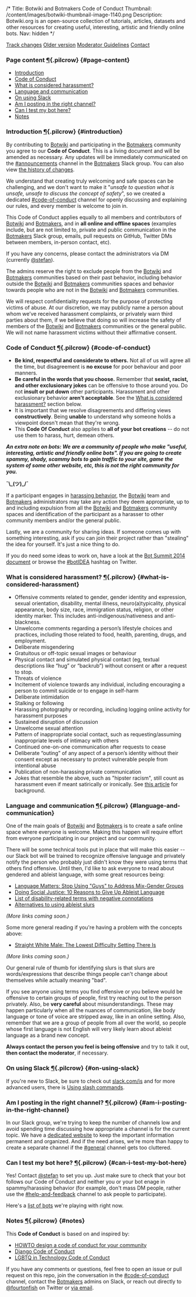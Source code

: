 /*
Title: Botwiki and Botmakers Code of Conduct
Thumbnail: /content/images/botwiki-thumbnail-image-1140.png
Description: Botwiki.org is an open-source collection of tutorials, articles, datasets and other resources for creating useful, interesting, artistic and friendly online bots.
Nav: hidden
*/


<div class="note">
  <p>
    <a class="btn" href="https://github.com/botwiki/botwiki.org/commits/master/content/coc/index.md">Track changes</a>
    <a class="btn" href="https://github.com/botwiki/botmakers.org/commits/master/Code%20of%20Conduct.md">Older version</a>
    <a class="btn" href="/coc/moderator-guidelines">Moderator Guidelines</a>
    <a class="btn" href="/about/team#contact">Contact</a>
  </p>
</div>


### Page content [¶](#page-content){.pilcrow} {#page-content}

- [Introduction](#introduction)
- [Code of Conduct](#code-of-conduct)
- [What is considered harassment?](#what-is-considered-harassment)
- [Language and communication](#language-and-communication)
- [On using Slack](#on-using-slack)
- [Am I posting in the right channel?](#am-i-posting-in-the-right-channel)
- [Can I test my bot here?](#can-i-test-my-bot-here)
- [Notes](#notes)

### Introduction [¶](#introduction){.pilcrow} {#introduction}


By contributing to [Botwiki](https://botwiki.org/) and participating in the [Botmakers](https://botmakers.org/) community you agree to our **Code of Conduct**. This is a living document and will be amended as necessary. Any updates will be immediately communicated on the [#announcements](https://botmakers.slack.com/messages/announcements/) channel in the [Botmakers](https://botmakers.org/) Slack group. You can also view [the history of changes](https://github.com/botwiki/botmakers.org/commits/master/Code%20of%20Conduct.md). 


We understand that creating truly welcoming and safe spaces can be challenging, and we don't want to make it "*unsafe to question what is unsafe, unsafe to discuss the concept of safety*", so we created a dedicated [#code-of-conduct](https://botmakers.slack.com/messages/code-of-conduct/) channel for openly discussing and explaining our rules, and every member is welcome to join in.

This Code of Conduct applies equally to all members and contributors of [Botwiki](https://botwiki.org/) and [Botmakers](https://botmakers.org/), and in **all online and offline spaces** (examples include, but are not limited to, private and public communication in the [Botmakers](https://botmakers.org/) Slack group, emails, pull requests on GitHub, Twitter DMs between members, in-person contact, etc).


If you have any concerns, please contact the administrators via DM (currently [@stefan](https://botmakers.slack.com/messages/@stefan/details/)).

The admins reserve the right to exclude people from the [Botwiki](https://botwiki.org/) and [Botmakers](https://botmakers.org/) communities based on their past behavior, including behavior outside the [Botwiki](https://botwiki.org/) and [Botmakers](https://botmakers.org/) communities spaces and behavior towards people who are not in the [Botwiki](https://botwiki.org/) and [Botmakers](https://botmakers.org/) communities.

We will respect confidentiality requests for the purpose of protecting victims of abuse. At our discretion, we may publicly name a person about whom we’ve received harassment complaints, or privately warn third parties about them, if we believe that doing so will increase the safety of members of the [Botwiki](https://botwiki.org/) and [Botmakers](https://botmakers.org/) communities or the general public. We will not name harassment victims without their affirmative consent.

### Code of Conduct [¶](#code-of-conduct){.pilcrow} {#code-of-conduct}

- **Be kind, respectful and considerate to others.** Not all of us will agree all the time, but disagreement is **no excuse** for poor behaviour and poor manners.
- **Be careful in the words that you choose.** Remember that **sexist, racist, and other exclusionary jokes** can be offensive to those around you.  Do not **insult or put down** other participants. Harassment and other exclusionary behavior **aren't acceptable**. See the [What is considered harassment?](#what-is-considered-harassment) section below.
- It is important that we resolve disagreements and differing views **constructively**. Being **unable** to understand why someone holds a viewpoint doesn't mean that they're wrong.
- This **Code Of Conduct** also applies to **all of your bot creations** -- do not use them to harass, hurt, demean others.

***An extra note on bots: We are a community of people who make "useful, interesting, artistic and friendly online bots". If you are going to create spammy, shady, scammy bots to gain traffic to your site, game the system of some other website, etc, this is not the right community for you.*** 

**¯\\\_(ツ)\_/¯**

If a participant engages in [harassing behavior](#what-is-considered-harassment), the [Botwiki](https://botwiki.org/) team and [Botmakers](https://botmakers.org/) administrators may take any action they deem appropriate, up to and including expulsion from all the [Botwiki](https://botwiki.org/) and [Botmakers](https://botmakers.org/) community spaces and identification of the participant as a harasser to other community members and/or the general public.

Lastly, we are a community for sharing ideas. If someone comes up with something interesting, ask if you can join their project rather than "stealing" the idea for yourself. It's just a nice thing to do.

If you do need some ideas to work on, have a look at the [Bot Summit 2014 document](https://docs.google.com/document/d/1bka4o1RE9RPUeoUzgpTIKRWsgWHzZEKEADialnv7haQ/edit?pli=1) or browse the [#botIDEA](https://twitter.com/search?f=tweets&q=%23botIDEA) hashtag on Twitter.

### What is considered harassment? [¶](#what-is-considered-harassment){.pilcrow} {#what-is-considered-harassment}

  - Offensive comments related to gender, gender identity and expression, sexual orientation, disability, mental illness, neuro(a)typicality, physical appearance, body size, race, immigration status, religion, or other identity marker. This includes anti-indigenous/nativeness and anti-blackness.
  - Unwelcome comments regarding a person’s lifestyle choices and practices, including those related to food, health, parenting, drugs, and employment.
  - Deliberate misgendering
  - Gratuitous or off-topic sexual images or behaviour
  - Physical contact and simulated physical contact (eg, textual descriptions like “hug” or “backrub”) without consent or after a request to stop.
  - Threats of violence
  - Incitement of violence towards any individual, including encouraging a person to commit suicide or to engage in self-harm
  - Deliberate intimidation
  - Stalking or following
  - Harassing photography or recording, including logging online activity for harassment purposes
  - Sustained disruption of discussion
  - Unwelcome sexual attention
  - Pattern of inappropriate social contact, such as requesting/assuming inappropriate levels of intimacy with others
  - Continued one-on-one communication after requests to cease
  - Deliberate “outing” of any aspect of a person’s identity without their consent except as necessary to protect vulnerable people from intentional abuse
  - Publication of non-harassing private communication
  - Jokes that resemble the above, such as "hipster racism", still count as harassment even if meant satirically or ironically. See [this article](http://web.archive.org/web/20150527074203/http://www.racialicious.com:80/2012/05/02/a-historical-guide-to-hipster-racism) for background. 


### Language and communication [¶](#language-and-communication){.pilcrow} {#language-and-communication}

One of the main goals of [Botwiki](https://botwiki.org/) and [Botmakers](https://botmakers.org/) is to create a safe online space where everyone is welcome. Making this happen will require effort from everyone participating in our project and our community.

There will be some technical tools put in place that will make this easier -- our Slack bot will be trained to recognize offensive language and privately notify the person who probably just didn't know they were using terms that others find offensive. Until then, I'd like to ask everyone to read about gendered and ableist language, with some great resources being:

 - [Language Matters: Stop Using "Guys" to Address Mix-Gender Groups](https://subfictional.com/2012/07/02/language-matters-stop-using-guys-to-address-mix-gender-groups/)
 - [Doing Social Justice: 10 Reasons to Give Up Ableist Language](http://www.huffingtonpost.com/rachel-cohenrottenberg/doing-social-justice-thou_b_5476271.html)
 - [List of disability-related terms with negative connotations](https://en.wikipedia.org/wiki/List_of_disability-related_terms_with_negative_connotations)
 - [Alternatives to using ableist slurs](http://isthisableism.tumblr.com/sluralternatives)

*(More links coming soon.)*

Some more general reading if you're having a problem with the concepts above:

 - [Straight White Male: The Lowest Difficulty Setting There Is](http://whatever.scalzi.com/2012/05/15/straight-white-male-the-lowest-difficulty-setting-there-is/) 

*(More links coming soon.)*


Our general rule of thumb for identifying slurs is that slurs are words/expressions that describe things people can't change about themselves while actually meaning "bad".

If you see anyone using terms you find offensive or you believe would be offensive to certain groups of people, first try reaching out to the person privately. Also, be **very careful** about misunderstandings. These may happen particularly when all the nuances of communication, like body language or tone of voice are stripped away, like in an online setting. Also, remember that we are a group of people from all over the world, so people whose first language is not English will very likely learn about ableist language as a brand new concept.

**Always contact the person you feel is being offensive** and try to talk it out, **then contact the moderator**, if necessary.


### On using Slack [¶](#on-using-slack){.pilcrow} {#on-using-slack}

If you're new to Slack, be sure to check out [slack.com/is](https://slack.com/is) and for more advanced users, there is [Using slash commands](https://slack.zendesk.com/hc/en-us/articles/201259356-Using-slash-commands).

### Am I posting in the right channel? [¶](#am-i-posting-in-the-right-channel){.pilcrow} {#am-i-posting-in-the-right-channel}

In our Slack group, we're trying to keep the number of channels low and avoid spending time discussing how appropriate a channel is for the current topic. We have a [dedicated website](https://botwiki.org/) to keep the important information permanent and organized. And if the need arises, we're more than happy to create a separate channel if the [#general](https://botmakers.slack.com/messages/general/details/) channel gets too cluttered.

### Can I test my bot here? [¶](#can-i-test-my-bot-here){.pilcrow} {#can-i-test-my-bot-here}

Yes! Contact [@stefan](https://botmakers.slack.com/messages/@stefan/details/) to set you up. Just make sure to check that your bot follows our Code of Conduct and neither you or your bot enage in spammy/harassing behavior (for example, don't mass DM people, rather use the [#help-and-feedback](https://botmakers.slack.com/messages/help-and-feedback/details/) channel to ask people to participate).

Here's a [list of bots](https://github.com/botwiki/botmakers.org/blob/master/BOTS.md) we're playing with right now.

### Notes [¶](#notes){.pilcrow} {#notes}

This **Code of Conduct** is based on and inspired by:

- [HOWTO design a code of conduct for your community](https://adainitiative.org/2014/02/howto-design-a-code-of-conduct-for-your-community/)
- [Django Code of Conduct](https://www.djangoproject.com/conduct/)
- [LGBTQ in Technology Code of Conduct ](http://lgbtq.technology/coc.html)

If you have any comments or questions, feel free to open an issue or pull request on this repo, join the conversation in the [#code-of-conduct](https://botmakers.slack.com/messages/code-of-conduct/) channel, contact the [Botmakers](https://botmakers.org/) admins on Slack, or reach out directly to [@fourtonfish](https://twitter.com/fourtonfish) on Twitter or [via email](mailto:stefan@botwiki.org).
